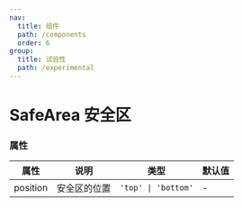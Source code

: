 ```yaml
---
nav:
  title: 组件
  path: /components
  order: 6
group:
  title: 试验性
  path: /experimental
---
```


# SafeArea 安全区

<code src="./demos/demo1.tsx"></code>

### 属性

| 属性     | 说明         | 类型                | 默认值 |
| -------- | ------------ | ------------------- | ------ |
| position | 安全区的位置 | `'top' \| 'bottom'` | -      |
